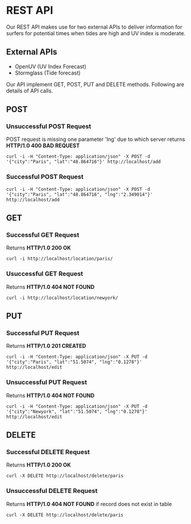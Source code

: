 # REST API
Our REST API makes use for two external APIs to deliver information for surfers for potential times when tides are high and UV index is moderate.

## External APIs
- OpenUV (UV Index Forecast)
- Stormglass (Tide forecast)

Our API implement GET, POST, PUT and DELETE methods. Following are details of API calls.
## POST
### Unsuccessful POST Request
POST request is missing one parameter 'lng' due to which server returns **HTTP/1.0 400 BAD REQUEST**
```
curl -i -H "Content-Type: application/json" -X POST -d '{"city":"Paris", "lat":"48.864716"}' http://localhost/add
```
### Successful POST Request
```
curl -i -H "Content-Type: application/json" -X POST -d '{"city":"Paris", "lat":"48.864716", "lng":"2.349014"}' http://localhost/add
```

## GET
### Successful GET Request
Returns **HTTP/1.0 200 OK**
```
curl -i http://localhost/location/paris/
```
### Usuccessful GET Request
Returns **HTTP/1.0 404 NOT FOUND**
```
curl -i http://localhost/location/newyork/
```

## PUT
### Successful PUT Request
Returns **HTTP/1.0 201 CREATED**
```
curl -i -H "Content-Type: application/json" -X PUT -d '{"city":"Paris", "lat":"51.5074", "lng":"0.1278"}' http://localhost/edit
```
### Unsuccessful PUT Request
Returns **HTTP/1.0 404 NOT FOUND**
```
curl -i -H "Content-Type: application/json" -X PUT -d '{"city":"Newyork", "lat":"51.5074", "lng":"0.1278"}' http://localhost/edit
```

## DELETE
### Successful DELETE Request
Returns **HTTP/1.0 200 OK**
```
curl -X DELETE http://localhost/delete/paris
```
### Unsuccessful DELETE Request
Returns **HTTP/1.0 404 NOT FOUND** if record does not exist in table
```
curl -X DELETE http://localhost/delete/paris
```
